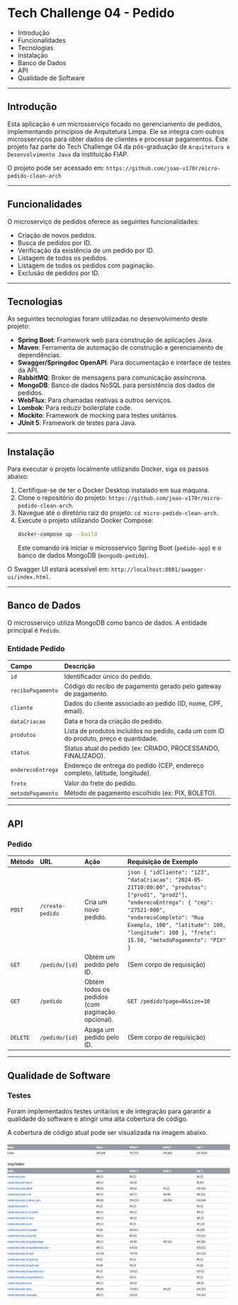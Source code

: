 # Tech Challenge 04 - Pedido

- Introdução
- Funcionalidades
- Tecnologias
- Instalação
- Banco de Dados
- API
- Qualidade de Software

***

## Introdução

Esta aplicação é um microsserviço focado no gerenciamento de pedidos, implementando princípios de Arquitetura Limpa. Ele se integra com outros microsserviços para obter dados de clientes e processar pagamentos. Este projeto faz parte do Tech Challenge 04 da pós-graduação de `Arquitetura e Desenvolvimento Java` da instituição FIAP.

O projeto pode ser acessado em: `https://github.com/joao-v170r/micro-pedido-clean-arch`

***

## Funcionalidades

O microserviço de pedidos oferece as seguintes funcionalidades:
* Criação de novos pedidos.
* Busca de pedidos por ID.
* Verificação da existência de um pedido por ID.
* Listagem de todos os pedidos.
* Listagem de todos os pedidos com paginação.
* Exclusão de pedidos por ID.

***

## Tecnologias

As seguintes tecnologias foram utilizadas no desenvolvimento deste projeto:
* **Spring Boot**: Framework web para construção de aplicações Java.
* **Maven**: Ferramenta de automação de construção e gerenciamento de dependências.
* **Swagger/Springdoc OpenAPI**: Para documentação e interface de testes da API.
* **RabbitMQ**: Broker de mensagens para comunicação assíncrona.
* **MongoDB**: Banco de dados NoSQL para persistência dos dados de pedidos.
* **WebFlux**: Para chamadas reativas a outros serviços.
* **Lombok**: Para reduzir boilerplate code.
* **Mockito**: Framework de mocking para testes unitários.
* **JUnit 5**: Framework de testes para Java.

***

## Instalação

Para executar o projeto localmente utilizando Docker, siga os passos abaixo:
1.  Certifique-se de ter o Docker Desktop instalado em sua máquina.
2.  Clone o repositório do projeto: `https://github.com/joao-v170r/micro-pedido-clean-arch`.
3.  Navegue até o diretório raiz do projeto: `cd micro-pedido-clean-arch`.
4.  Execute o projeto utilizando Docker Compose:
    ```bash
    docker-compose up --build
    ```
    Este comando irá iniciar o microsserviço Spring Boot (`pedido-app`) e o banco de dados MongoDB (`mongodb-pedido`).

O Swagger UI estará acessível em: `http://localhost:8081/swagger-ui/index.html`.

***

## Banco de Dados

O microsserviço utiliza MongoDB como banco de dados. A entidade principal é `Pedido`.

### Entidade Pedido

| Campo            | Descrição                                         |
| :--------------- | :------------------------------------------------ |
| `id`             | Identificador único do pedido.                    |
| `reciboPagamento`| Código do recibo de pagamento gerado pelo gateway de pagamento. |
| `cliente`        | Dados do cliente associado ao pedido (ID, nome, CPF, email). |
| `dataCriacao`    | Data e hora da criação do pedido.                 |
| `produtos`       | Lista de produtos incluídos no pedido, cada um com ID do produto, preço e quantidade. |
| `status`         | Status atual do pedido (ex: CRIADO, PROCESSANDO, FINALIZADO). |
| `enderecoEntrega`| Endereço de entrega do pedido (CEP, endereço completo, latitude, longitude). |
| `frete`          | Valor do frete do pedido.                         |
| `metodoPagamento`| Método de pagamento escolhido (ex: PIX, BOLETO). |

***

## API

### Pedido

| Método | URL                  | Ação                                      | Requisição de Exemplo                                                                                                                                                                                                                                                                                                                                                                                              |
| :----- | :------------------- | :---------------------------------------- | :-------------------------------------------------------------------------------------------------------------------------------------------------------------------------------------------------------------------------------------------------------------------------------------------------------------------------------------------------------------------------------------------------- |
| `POST`   | `/create-pedido`     | Cria um novo pedido.                      | ```json { "idCliente": "123", "dataCriacao": "2024-05-21T10:00:00", "produtos": ["prod1", "prod2"], "enderecoEntrega": { "cep": "27521-000", "enderecoCompleto": "Rua Exemplo, 100", "latitude": 100, "longitude": 100 }, "frete": 15.50, "metodoPagamento": "PIX" } ```                                                                                                                                             |
| `GET`    | `/pedido/{id}`       | Obtém um pedido pelo ID.                  | (Sem corpo de requisição)                                                                                                                                                                                                                                                                                                                                                                           |
| `GET`    | `/pedido`            | Obtém todos os pedidos (com paginação opcional). | `GET /pedido?page=0&size=10`                                                                                                                                                                                                                                                                                                                                                                          |
| `DELETE` | `/pedido/{id}`       | Apaga um pedido pelo ID.                  | (Sem corpo de requisição)                                                                                                                                                                                                                                                                                                                                                                           |

***

## Qualidade de Software

### Testes

Foram implementados testes unitários e de integração para garantir a qualidade do software e atingir uma alta cobertura de código.

A cobertura de código atual pode ser visualizada na imagem abaixo.

<div align="center">
    <img src="src/main/resources/img/teste.png" alt="Cobertura de Testes" width="1013px" height="351px">
</div>
